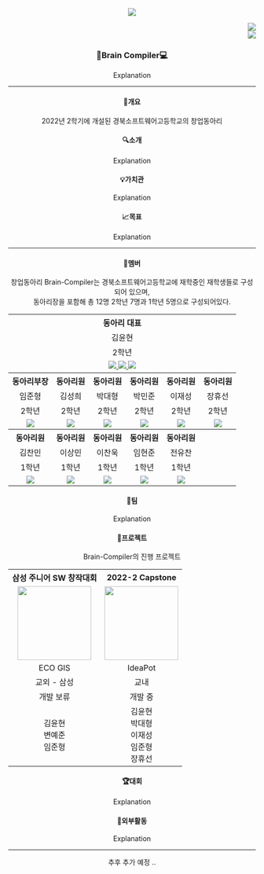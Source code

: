 <header>
  <img src="https://capsule-render.vercel.app/api?type=transparent&fontColor=CCCCCC&text=Brain-Compiler&height=150&fontSize=60&desc=Since%202022&descAlignY=75&descAlign=60" /><!-- 703ee5 -->
  <p align="right">
    <a href="https://www.instagram.com/brain._.compiler/">
      <img src="https://img.shields.io/badge/Instagram-ff69b4?style=flat-square&logo=instagram&logoColor=white" />
    </a>
    <br />
    <a href="mailto:ideapot_@naver.com">
      <img src="https://img.shields.io/badge/ideapot__@naver.com-03C75A?style=flat-square&logo=Naver&logoColor=white" />
    </a>
  <p>
</ header>

<body>
  <div>
    <h3>🧠Brain Compiler💻</h3>
    <p>Explanation</p>
  </div>
  
  <hr />

  <div>
    <h4>📃개요</h4>
    <p>2022년 2학기에 개설된 경북소프트웨어고등학교의 창업동아리<p/>
  </div>
  
  <div>
    <h4>🔍소개</h4>
    <p>Explanation<p/>
  </div>
  
  <div>
    <h4>💡가치관</h4>
    <p>Explanation<p/>
  </div>
  
  <div>
    <h4>📈목표</h4>
    <p>Explanation<p/>
  </div>
  
  <hr />

  <div>
    <h4>👤멤버</h4>
    <p>창업동아리 Brain-Compiler는 경북소프트웨어고등학교에 재학중인 재학생들로 구성되어 있으며, <br />동아리장을 포함해 총 12명 2학년 7명과 1학년 5명으로 구성되어있다.<p/>
    <table class="table" style="white-space: nowrap;">
      <th colspan="6">동아리 대표</th>
      <tr>
        <td colspan="6" align="center">김윤현</td>
      <tr>
      <tr>
        <td colspan="6" align="center">2학년</td>
      <tr>
      <tr>
        <td colspan="6" align="center">
          <a href="mailto:kyhofficial05@gmail.com">
            <img src="https://img.shields.io/badge/kyhofficial05@gmail.com-EA4335?style=flat-square&logo=gmail&logoColor=white" />
          </a>
          <a href="https://www.instagram.com/yunhyeon._.05/">
            <img src="https://img.shields.io/badge/Instagram-ff69b4?style=flat-square&logo=instagram&logoColor=white" />
          </a>
          <a href="https://github.com/KYH-code">
            <img src="https://img.shields.io/badge/GitHub-181717?style=flat-square&logo=GitHub&logoColor=white" />
          </a>
        </td>
      <tr>
      <th>동아리부장</th><th>동아리원</th><th>동아리원</th><th>동아리원</th><th>동아리원</th><th>동아리원</th>
      <tr>
        <td align="center">임준형</td><td align="center">김성희</td><td align="center">박대형</td><td align="center">박민준</td><td align="center">이재성</td><td align="center">장휴선</td>
      <tr>
      <tr>
        <td align="center">2학년</td><td align="center">2학년</td><td align="center">2학년</td><td align="center">2학년</td><td align="center">2학년</td><td align="center">2학년</td>
      <tr>
      <tr>
        <td align="center">
          <a href="https://github.com/limjh5699">
            <img src="https://img.shields.io/badge/GitHub-181717?style=flat-square&logo=GitHub&logoColor=white" />
          </a>
        </td>
        <td align="center">
          <a href="https://github.com/ksh1117">
            <img src="https://img.shields.io/badge/GitHub-181717?style=flat-square&logo=GitHub&logoColor=white" />
          </a>
        </td>
        <td align="center">
          <a href="https://github.com/eoguddl">
            <img src="https://img.shields.io/badge/GitHub-181717?style=flat-square&logo=GitHub&logoColor=white" />
          </a>
        </td>
        <td align="center">
          <a href="https://github.com/pmj0815">
            <img src="https://img.shields.io/badge/GitHub-181717?style=flat-square&logo=GitHub&logoColor=white" />
          </a>
        </td><td align="center">
          <a href="https://github.com/showbon218">
            <img src="https://img.shields.io/badge/GitHub-181717?style=flat-square&logo=GitHub&logoColor=white" />
          </a>
        </td>
        <td align="center">
          <a href="https://github.com/Rongtutu">
            <img src="https://img.shields.io/badge/GitHub-181717?style=flat-square&logo=GitHub&logoColor=white" />
          </a>
        </td>
      <tr>
      <th>동아리원</th><th>동아리원</th><th>동아리원</th><th>동아리원</th><th>동아리원</th><th></th>
      <tr>
        <td align="center">김찬민</td><td align="center">이상민</td><td align="center">이찬욱</td><td align="center">임현준</td><td align="center">전유찬</td><td align="center"></td>
      <tr>
      <tr>
        <td align="center">1학년</td><td align="center">1학년</td><td align="center">1학년</td><td align="center">1학년</td><td align="center">1학년</td><td align="center"></td>
      <tr>
      <tr>
        <td align="center">
          <a href="https://github.com/choipaco">
            <img src="https://img.shields.io/badge/GitHub-181717?style=flat-square&logo=GitHub&logoColor=white" />
          </a>
        </td>
        <td align="center">
          <a href="https://github.com/minisangmini">
            <img src="https://img.shields.io/badge/GitHub-181717?style=flat-square&logo=GitHub&logoColor=white" />
          </a>
        </td>
        <td align="center">
          <a href="https://github.com/wHoIsDReAmer">
            <img src="https://img.shields.io/badge/GitHub-181717?style=flat-square&logo=GitHub&logoColor=white" />
          </a>
        </td>
        <td align="center">
          <a href="https://github.com/Inghunjun">
            <img src="https://img.shields.io/badge/GitHub-181717?style=flat-square&logo=GitHub&logoColor=white" />
          </a>
        </td>
        <td align="center">
          <a href="https://github.com/">
            <img src="https://img.shields.io/badge/GitHub-181717?style=flat-square&logo=GitHub&logoColor=white" />
          </a>
        </td>
        <td align="center"></td>
      <tr>
    </table>
  </div>
  
   <div>
    <h4>🏢팀</h4>
    <p>Explanation<p/>
  </div>
  
  <div>
    <h4>📁프로젝트</h4>
    <p>Brain-Compiler의 진행 프로젝트<p/>
    <table class="table" style="white-space: nowrap;">
      <th>삼성 주니어 SW 창작대회</th><th>2022-2 Capstone</th>
      <tr>
        <td align="center">
          <img src="https://user-images.githubusercontent.com/92522544/194135742-2f2f8eaa-09bf-47e7-935f-3c56fa512ab9.png" style="width: 150px; height: 150px;">
        </td>
        <td align="center">
          <img src="https://user-images.githubusercontent.com/92522544/194031819-2481a713-d54b-49ee-8a34-6b7e909e0f0b.png" style="width: 150px; height: 150px;">
        </td>
      <tr>
      <tr>
        <td align="center">ECO GIS</td><td align="center">IdeaPot</td>
      <tr>
      <tr>
        <td align="center">교외 - 삼성</td><td align="center">교내</td>
      <tr>
      <tr>
        <td align="center">개발 보류</td><td align="center">개발 중</td>
      <tr>
      <tr>
        <td align="center">김윤현<br />변예준<br />임준형</td><td align="center">김윤현<br />박대형<br />이재성<br />임준형<br />장휴선</td>
      <tr>
    </table>
  </div>

  
  <div>
    <h4>🏆대회</h4>
    <p>Explanation<p/>
  </div>
  
  <div>
    <h4>🎫외부활동</h4>
    <p>Explanation<p/>
  </div>
  
  <hr />
  
  추후 추가 예정 ..
  
</body>
